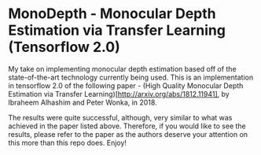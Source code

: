 # MonoDepth - Monocular Depth Estimation via Transfer Learning (Tensorflow 2.0)

My take on implementing monocular depth estimation based off of the state-of-the-art technology currently being used. This is an implementation in tensorflow 2.0 of the following paper - (High Quality Monocular Depth Estimation via Transfer Learning)[http://arxiv.org/abs/1812.11941], by Ibraheem Alhashim and Peter Wonka, in 2018.

The results were quite successful, although, very similar to what was achieved in the paper listed above. Therefore, if you would like to see the results, please refer to the paper as the authors deserve your attention on this more than this repo does. Enjoy!
